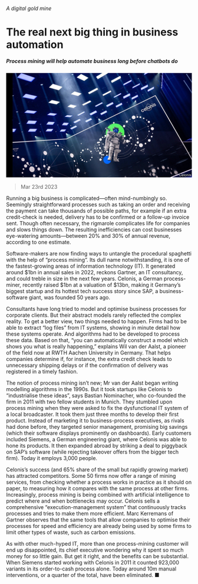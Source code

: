 ###### A digital gold mine

# The real next big thing in business automation 

##### Process mining will help automate business long before chatbots do 

![image](images/20230325_WBP501.jpg) 

> Mar 23rd 2023 

Running a big business is complicated—often mind-numbingly so. Seemingly straightforward processes such as taking an order and receiving the payment can take thousands of possible paths, for example if an extra credit-check is needed, delivery has to be confirmed or a follow-up invoice sent. Though often necessary, the rigmarole complicates life for companies and slows things down. The resulting inefficiencies can cost businesses eye-watering amounts—between 20% and 30% of annual revenue, according to one estimate. 

Software-makers are now finding ways to untangle the procedural spaghetti with the help of “process mining”. Its dull name notwithstanding, it is one of the fastest-growing areas of information technology (IT). It generated around $1bn in annual sales in 2022, reckons Gartner, an IT consultancy, and could treble in size in the next few years. Celonis, a German process-miner, recently raised $1bn at a valuation of $13bn, making it Germany’s biggest startup and its hottest tech success story since SAP, a business-software giant, was founded 50 years ago. 

Consultants have long tried to model and optimise business processes for corporate clients. But their abstract models rarely reflected the complex reality. To get a better view, two things needed to happen. Firms had to be able to extract “log files” from IT systems, showing in minute detail how these systems operate. And algorithms had to be developed to process these data. Based on that, “you can automatically construct a model which shows you what is really happening,” explains Wil van der Aalst, a pioneer of the field now at RWTH Aachen University in Germany. That helps companies determine if, for instance, the extra credit check leads to unnecessary shipping delays or if the confirmation of delivery was registered in a timely fashion. 

The notion of process mining isn’t new; Mr van der Aalst began writing modelling algorithms in the 1990s. But it took startups like Celonis to “industrialise these ideas”, says Bastian Nominacher, who co-founded the firm in 2011 with two fellow students in Munich. They stumbled upon process mining when they were asked to fix the dysfunctional IT system of a local broadcaster. It took them just three months to develop their first product. Instead of marketing it to business-process executives, as rivals had done before, they targeted senior management, promising big savings (which their software displays prominently on dashboards). Early customers included Siemens, a German engineering giant, where Celonis was able to hone its products. It then expanded abroad by striking a deal to piggyback on SAP’s software (while rejecting takeover offers from the bigger tech firm). Today it employs 3,000 people.

Celonis’s success (and 65% share of the small but rapidly growing market) has attracted competitors. Some 50 firms now offer a range of mining services, from checking whether a process works in practice as it should on paper, to measuring how it compares with the same process at other firms. Increasingly, process mining is being combined with artificial intelligence to predict where and when bottlenecks may occur. Celonis sells a comprehensive “execution-management system” that continuously tracks processes and tries to make them more efficient. Marc Kerremans of Gartner observes that the same tools that allow companies to optimise their processes for speed and efficiency are already being used by some firms to limit other types of waste, such as carbon emissions.

As with other much-hyped IT, more than one process-mining customer will end up disappointed, its chief executive wondering why it spent so much money for so little gain. But get it right, and the benefits can be substantial. When Siemens started working with Celonis in 2011 it counted 923,000 variants in its order-to-cash process alone. Today around 10m manual interventions, or a quarter of the total, have been eliminated. ■


